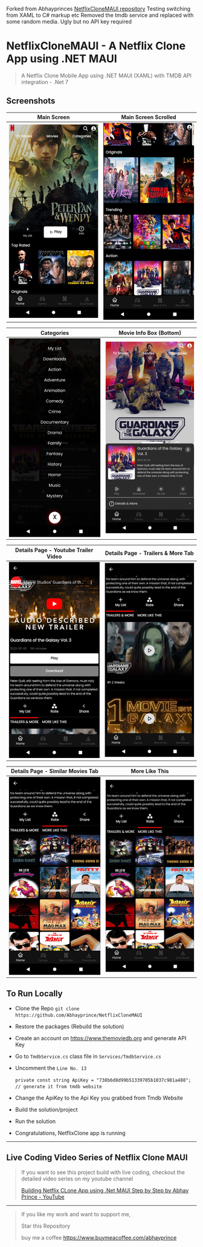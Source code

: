 Forked from Abhayprinces [NetflixCloneMAUI repository](https://github.com/Abhayprince/NetflixCloneMAUI)
Testing switching from XAML to C# markup etc
Removed the tmdb service and replaced with some random media. Ugly but no API key required

# NetflixCloneMAUI - A Netflix Clone App using .NET MAUI

> A Netflix Clone Mobile App using .NET MAUI (XAML) with TMDB API integration - .Net 7

## Screenshots

Main Screen                       | Main Screen Scrolled
:-----------------------------: | :--------------------------:
![Img1](https://raw.githubusercontent.com/Abhayprince/NetflixCloneMAUI/master/Screenshots/n1.png) | ![Img2](https://raw.githubusercontent.com/Abhayprince/NetflixCloneMAUI/master/Screenshots/n2.png) 

Categories                       | Movie Info Box (Bottom)
:-----------------------------: | :--------------------------:
![Img1](https://raw.githubusercontent.com/Abhayprince/NetflixCloneMAUI/master/Screenshots/n3.png) | ![Img2](https://raw.githubusercontent.com/Abhayprince/NetflixCloneMAUI/master/Screenshots/n4.png)

Details Page - Youtube Trailer Video        | Details Page - Trailers & More Tab
:-----------------------------: | :--------------------------:
![Img1](https://raw.githubusercontent.com/Abhayprince/NetflixCloneMAUI/master/Screenshots/n5.png) | ![Img2](https://raw.githubusercontent.com/Abhayprince/NetflixCloneMAUI/master/Screenshots/n6.png)

Details Page - Similar Movies Tab                    | More Like This
:-----------------------------: | :--------------------------:
![Img1](https://raw.githubusercontent.com/Abhayprince/NetflixCloneMAUI/master/Screenshots/n7.png) | ![Img1](https://raw.githubusercontent.com/Abhayprince/NetflixCloneMAUI/master/Screenshots/n7.png)

## To Run Locally
- Clone the Repo
    `git clone https://github.com/Abhayprince/NetflixCloneMAUI `
    
- Restore the packages (Rebuild the solution)
- Create an account on https://www.themoviedb.org and generate API Key

- Go to `TmdbService.cs` class file in `Services/TmdbService.cs`
- Uncomment the `Line No. 13`

  ``` private const string ApiKey = "738b6d8d99b51339705b1037c981a488"; // generate it from tmdb website ```
    
- Change the ApiKey to the Api Key you grabbed from Tmdb Website
- Build the solution/project
- Run the solution

- Congratulations, NetflixClone app is running
---------------------------------------
## Live Coding Video Series of Netflix Clone MAUI
> If you want to see this project build with live coding, checkout the detailed video series on my youtube channel
> 
> [Building Netflix CLone App using .Net MAUI Step by Step by Abhay Prince - YouTube](https://www.youtube.com/playlist?list=PLlgYGDJXMjDbsC436yHfZ2w3IuBC3F0ec)

-------------------------------

> If you like my work and want to support me, 
> 
> Star this Repository
> 
> buy me a coffee https://www.buymeacoffee.com/abhayprince

